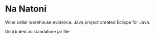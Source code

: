 Na Natoni
=========

Wine cellar warehouse evidence. Java project created Eclispe for Java.

Distrbuted as standalone jar file
